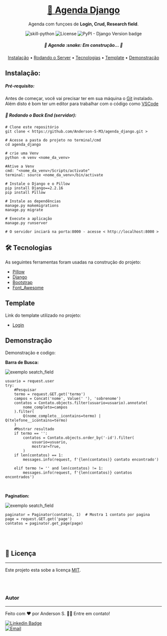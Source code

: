 <h1 align="center">
<a href="https://github.com/Anderson-S-M3/agenda_django">🔗 Agenda Django</a>
</h1>

<p align="center">Agenda com funçoes de <b>Login, Crud, Research field</b>.</p>

<p align="center">
<img alt="skill-python" src="https://img.shields.io/badge/Python-3776AB?style=badge&logo=python&logoColor=white"> <img alt="License" src="https://img.shields.io/badge/license-MIT-brightgreen"> <img alt="PyPI - Django Version badge" src="https://img.shields.io/badge/django%20versions-2.2.16-blue">
</p>

<h5 align="center"> 🚧 Agenda :snake:  Em construção...  🚧 </h5>

<p align="center"><a href="#instalacao">Instalação</a> • <a href="#rodando">Rodando o Server</a> • <a href="#tecnologias">Tecnologias</a> • <a href="#template">Template</a> • <a href="#demonstracao">Demonstração</a></p>

<h2 id="instalacao">Instalação:</h2>
<h5>Pré-requisito:</h5>

Antes de começar, você vai precisar ter em sua máquina o [Git](https://git-scm.com) instalado.<br>
Além disto é bom ter um editor para trabalhar com o código como [VSCode](https://code.visualstudio.com/)

<h5 id="rodando">🎲 Rodando o Back End (servidor):</h5>

```
# Clone este repositório
git clone < https://github.com/Anderson-S-M3/agenda_django.git >

# Acesse a pasta do projeto no terminal/cmd
cd agenda_django

# crie uma Venv
python -m venv <nome_da_venv>

#Ative a Venv
cmd: "<nome_da_venv>/Scripts/activate"
terminal: source <nome_da_venv>/bin/activate

# Instale o Django e o Pillow
pip install Django==2.2.16
pip install Pillow

# Instale as dependências
manage.py makemigrations
manage.py migrate

# Execute a aplicação
manage.py runserver

# O servidor inciará na porta:8000 - acesse < http://localhost:8000 >
```

<h2 id="tecnologias">🛠 Tecnologias</h2>
<p>As seguintes ferramentas foram usadas na construção do projeto:</p>

- [Pillow](https://pillow.readthedocs.io/en/stable/)
- [Django](https://www.djangoproject.com/)
- [Bootstrap](https://getbootstrap.com/)
- [Font_Awesome](https://fontawesome.com/)

<h2 id="template">Template</h2>
<p>Link do template utilizado no projeto:</p>

- [Login](https://bootsnipp.com/snippets/dldxB)

<h2 id="demonstracao">Demonstração</h2>

<p>Demonstração e codigo:</p>

<p><b>Barra de Busca:</b></p>
<img src="https://user-images.githubusercontent.com/65872811/101603448-59613d80-39de-11eb-83e6-b061a2dd11c0.gif" alt="exemplo seatch_field">

```
usuario = request.user
try:
    #Pesquisar
    termo = request.GET.get('termo')
    campos = Concat('nome', Value(' '), 'sobrenome')
    contatos = Contato.objects.filter(usuario=usuario).annotate(
        nome_completo=campos
    ).filter(
        Q(nome_completo__icontains=termo) | Q(telefone__icontains=termo)
    )
    #Mostrar resultado
    if termo == '':
        contatos = Contato.objects.order_by('-id').filter(
            usuario=usuario,
            mostrar=True,
        )
    if len(contatos) == 1:
        messages.info(request, f'{len(contatos)} contato encontrado')

    elif termo != '' and len(contatos) != 1:
        messages.info(request, f'{len(contatos)} contatos encontrados')
```

<br>

<p><b>Pagination:</b></p>
<img src="https://user-images.githubusercontent.com/65872811/101603901-ffad4300-39de-11eb-8264-00b8e2c81e61.gif" alt="exemplo seatch_field">

```
paginator = Paginator(contatos, 1)  # Mostra 1 contato por pagina
page = request.GET.get('page')
contatos = paginator.get_page(page)
```

<br>
<br>

## 📝 Licença
---

Este projeto esta sobe a licença [MIT](./LICENSE.md).

<br>
<br>

### Autor
---

Feito com ❤️ por Anderson S. 👋🏽 Entre em contato!

[![Linkedin Badge](https://img.shields.io/badge/Anderson_S-0077B5?style=for-the-badge&logo=linkedin&logoColor=white/)](https://www.linkedin.com/in/anderson-s-antunes-b879251b9/) <br>
[![Email](https://img.shields.io/badge/Anderson__S__Antunes@hotmail.com-0078D4?style=for-the-badge&logo=microsoft-outlook&logoColor=white)](mailto:anderson_s_antunes@hotmail.com)